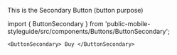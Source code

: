 This is the Secondary Button (button purpose)

import { ButtonSecondary } from 'public-mobile-styleguide/src/components/Buttons/ButtonSecondary';


```
<ButtonSecondary> Buy </ButtonSecondary>
```
